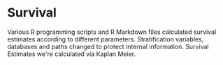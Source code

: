 # Survival

Various R programming scripts and R Markdown files calculated survival estimates according to different parameters. Stratification variables, databases and paths changed to protect internal information. Survival Estimates we're calculated via Kaplan Meier. 

